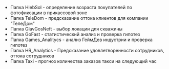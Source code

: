 - Папка HlebSol - определение возраста покупателей по фотофиксации в прикассовой зоне  
- Папка TeleDom - предсказание оттока клиентов для компании "ТелеДом"  
- Папка GlavGosNeft - выбор локации для скважины  
- Папка GoFast - статистический анализ и проверка гипотез  
- Папка Games_Analitycs - анализ ГеймДев индустрии и проверка гипотез  
- Папка HR_Analytics - Предсказание удовлетворенности сотрудников, оттока сотрудников  
- Папка Taxi - прогноз количества заказов такси на следующий час  